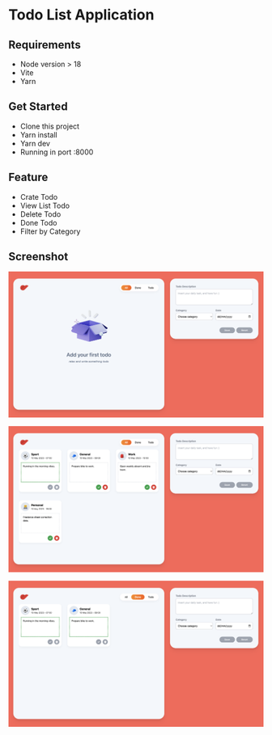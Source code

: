 # Todo List Application

## Requirements
- Node version > 18
- Vite
- Yarn

## Get Started

- Clone this project 
- Yarn install
- Yarn dev
- Running in port :8000

## Feature
- Crate Todo
- View List Todo
- Delete Todo
- Done Todo
- Filter by Category

## Screenshot

<p align="center">
  <img src="src/assets/doc/1.png" />
</p>

<p align="center">
  <img src="src/assets/doc/3.png" />
</p>

<p align="center">
  <img src="src/assets/doc/2.png" />
</p>
